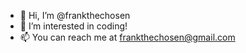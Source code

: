 - 👋 Hi, I’m @frankthechosen
- 👀 I’m interested in coding!
- 📫 You can reach me at frankthechosen@gmail.com

<!---
frankthechosen/frankthechosen is a ✨ special ✨ repository because its `README.md` (this file) appears on your GitHub profile.
You can click the Preview link to take a look at your changes.
--->
